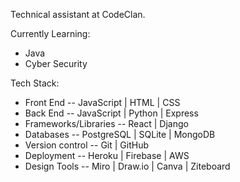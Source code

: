 Technical assistant at CodeClan.


Currently Learning:
- Java
- Cyber Security


Tech Stack:
- Front End -- JavaScript | HTML | CSS
- Back End -- JavaScript | Python | Express 
- Frameworks/Libraries -- React | Django 
- Databases -- PostgreSQL | SQLite | MongoDB 
- Version control -- Git | GitHub
- Deployment -- Heroku | Firebase | AWS
- Design Tools -- Miro | Draw.io | Canva | Ziteboard


<!---
sjohns2020/sjohns2020 is a ✨ special ✨ repository because its `README.md` (this file) appears on your GitHub profile.
You can click the Preview link to take a look at your changes.
--->
